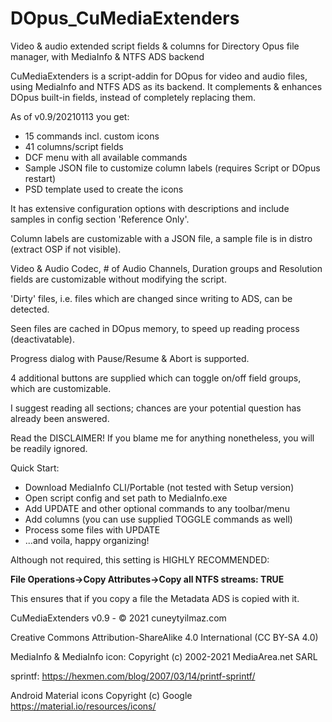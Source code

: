 # DOpus_CuMediaExtenders
Video &amp; audio extended script fields &amp; columns for Directory Opus file manager, with MediaInfo &amp; NTFS ADS backend

CuMediaExtenders is a script-addin for DOpus for video and audio files, using MediaInfo and NTFS ADS as its backend.
It complements & enhances DOpus built-in fields, instead of completely replacing them.

As of v0.9/20210113 you get:
* 15 commands incl. custom icons
* 41 columns/script fields
* DCF menu with all available commands
* Sample JSON file to customize column labels (requires Script or DOpus restart)
* PSD template used to create the icons

It has extensive configuration options with descriptions
and include samples in config section 'Reference Only'.

Column labels are customizable with a JSON file, a sample file is in distro (extract OSP if not visible).

Video & Audio Codec, # of Audio Channels, Duration groups and Resolution fields are customizable without modifying the script.

'Dirty' files, i.e. files which are changed since writing to ADS, can be detected.

Seen files are cached in DOpus memory, to speed up reading process (deactivatable).

Progress dialog with Pause/Resume & Abort is supported.

4 additional buttons are supplied which can toggle on/off field groups, which are customizable.

I suggest reading all sections; chances are your potential question has already been answered.

Read the DISCLAIMER! If you blame me for anything nonetheless, you will be  readily  ignored.

Quick Start:
  * Download MediaInfo CLI/Portable (not tested with Setup version)
  * Open script config and set path to MediaInfo.exe
  * Add UPDATE and other optional commands to any toolbar/menu
  * Add columns (you can use supplied TOGGLE commands as well)
  * Process some files with UPDATE
  * ...and voila, happy organizing!

Although not required, this setting is HIGHLY RECOMMENDED:

  **File Operations->Copy Attributes->Copy all NTFS streams: TRUE**
  
This ensures that if you copy a file the Metadata ADS is copied with it.



CuMediaExtenders v0.9 - © 2021 cuneytyilmaz.com

Creative Commons Attribution-ShareAlike 4.0 International (CC BY-SA 4.0)

MediaInfo & MediaInfo icon: Copyright (c) 2002-2021 MediaArea.net SARL

sprintf: https://hexmen.com/blog/2007/03/14/printf-sprintf/

Android Material icons Copyright (c) Google https://material.io/resources/icons/
